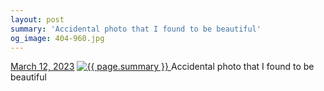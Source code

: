 ```yaml
---
layout: post
summary: 'Accidental photo that I found to be beautiful'
og_image: 404-960.jpg
---
```


<p>
  <time>
    <a href="/404">March 12, 2023</a>
  </time>
  <a href="/404">
    <img src="{{ site.assets_url }}/404-480.jpg" srcset="{{ site.assets_url }}/404-240.jpg 240w, {{ site.assets_url }}/404-480.jpg 480w, {{ site.assets_url }}/404-720.jpg 720w, {{ site.assets_url }}/404-960.jpg 960w" sizes="(min-width: 700px) 50vw, calc(100vw - 2rem)" alt="{{ page.summary }}" />
  </a>
  <span>Accidental photo that I found to be beautiful</span>
</p>
